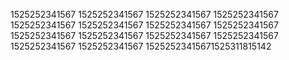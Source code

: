 1525252341567
1525252341567
1525252341567
1525252341567
1525252341567
1525252341567
1525252341567
1525252341567
1525252341567
1525252341567
1525252341567
1525252341567
1525252341567
1525252341567
15252523415671525311815142